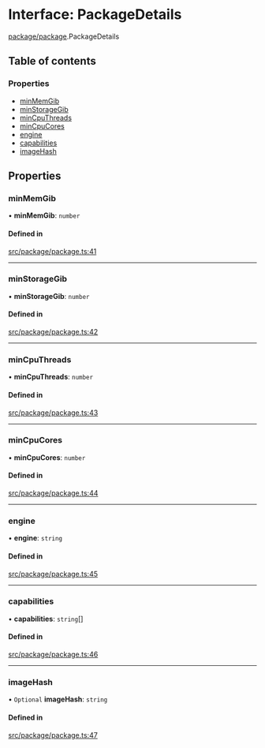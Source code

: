 # Interface: PackageDetails

[package/package](../modules/package_package).PackageDetails

## Table of contents

### Properties

- [minMemGib](package_package.PackageDetails#minmemgib)
- [minStorageGib](package_package.PackageDetails#minstoragegib)
- [minCpuThreads](package_package.PackageDetails#mincputhreads)
- [minCpuCores](package_package.PackageDetails#mincpucores)
- [engine](package_package.PackageDetails#engine)
- [capabilities](package_package.PackageDetails#capabilities)
- [imageHash](package_package.PackageDetails#imagehash)

## Properties

### minMemGib

• **minMemGib**: `number`

#### Defined in

[src/package/package.ts:41](https://github.com/golemfactory/golem-js/blob/614ea72/src/package/package.ts#L41)

___

### minStorageGib

• **minStorageGib**: `number`

#### Defined in

[src/package/package.ts:42](https://github.com/golemfactory/golem-js/blob/614ea72/src/package/package.ts#L42)

___

### minCpuThreads

• **minCpuThreads**: `number`

#### Defined in

[src/package/package.ts:43](https://github.com/golemfactory/golem-js/blob/614ea72/src/package/package.ts#L43)

___

### minCpuCores

• **minCpuCores**: `number`

#### Defined in

[src/package/package.ts:44](https://github.com/golemfactory/golem-js/blob/614ea72/src/package/package.ts#L44)

___

### engine

• **engine**: `string`

#### Defined in

[src/package/package.ts:45](https://github.com/golemfactory/golem-js/blob/614ea72/src/package/package.ts#L45)

___

### capabilities

• **capabilities**: `string`[]

#### Defined in

[src/package/package.ts:46](https://github.com/golemfactory/golem-js/blob/614ea72/src/package/package.ts#L46)

___

### imageHash

• `Optional` **imageHash**: `string`

#### Defined in

[src/package/package.ts:47](https://github.com/golemfactory/golem-js/blob/614ea72/src/package/package.ts#L47)
